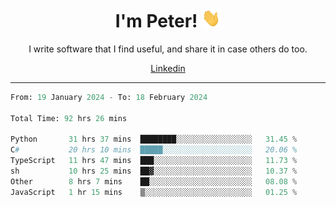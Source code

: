 <h1 align="center">I'm Peter! <img src="https://raw.githubusercontent.com/peterrauscher/peterrauscher/master/wave.gif" width="30px" height="30px" /></h1>
<p align="center">I write software that I find useful, and share it in case others do too.</p>
<p align="center">
  <a href="https://www.linkedin.com/in/peter-rauscher">Linkedin</a>
</p>
<hr/>
<!--START_SECTION:waka-->

```python
From: 19 January 2024 - To: 18 February 2024

Total Time: 92 hrs 26 mins

Python       31 hrs 37 mins  ████████░░░░░░░░░░░░░░░░░   31.45 %
C#           20 hrs 10 mins  █████░░░░░░░░░░░░░░░░░░░░   20.06 %
TypeScript   11 hrs 47 mins  ███░░░░░░░░░░░░░░░░░░░░░░   11.73 %
sh           10 hrs 25 mins  ██▓░░░░░░░░░░░░░░░░░░░░░░   10.37 %
Other        8 hrs 7 mins    ██░░░░░░░░░░░░░░░░░░░░░░░   08.08 %
JavaScript   1 hr 15 mins    ▒░░░░░░░░░░░░░░░░░░░░░░░░   01.25 %
```

<!--END_SECTION:waka-->
